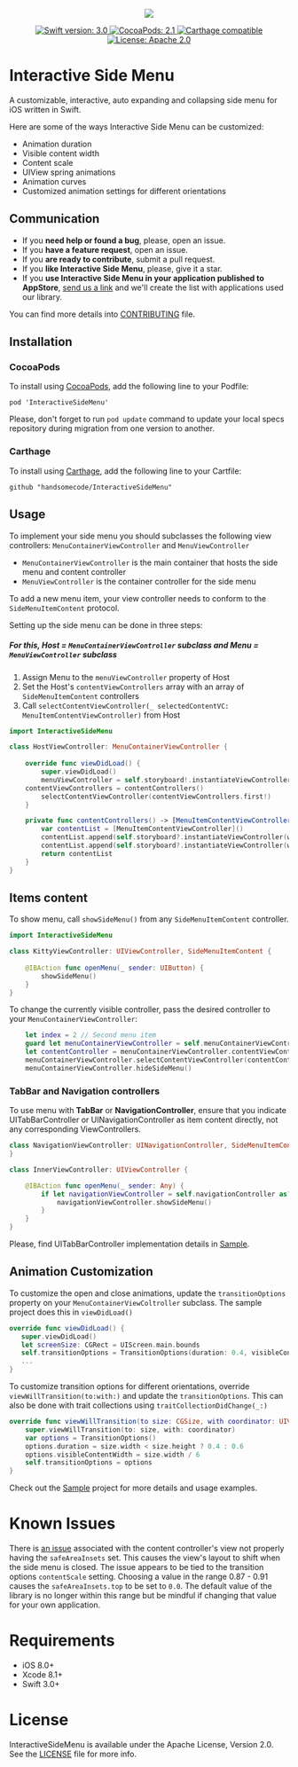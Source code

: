 <p align="center">
    <a href="https://github.com/handsomecode/InteractiveSideMenu">
        <img src="Screenshots/InteractiveSideMenu.gif">
    </a>
</p>
<p align="center">
    <a href="https://swift.org/">
        <img src="https://img.shields.io/badge/swift-3.0-orange.svg?style=flat.svg" alt="Swift version: 3.0">
    </a>
    <a href="https://cocoapods.org/pods/InteractiveSideMenu">
        <img src="https://img.shields.io/badge/CocoaPods-2.3-green.svg" alt="CocoaPods: 2.1">
    </a>
    <a href="https://github.com/Carthage/Carthage">
        <img src="https://img.shields.io/badge/Carthage-compatible-4BC51D.svg?style=flat" alt="Carthage compatible">
    </a>
    <a href="https://github.com/handsomecode/InteractiveSideMenu/blob/master/LICENSE">
        <img src="https://img.shields.io/hexpm/l/plug.svg" alt="License: Apache 2.0">
    </a>
</p>

# Interactive Side Menu
A customizable, interactive, auto expanding and collapsing side menu for iOS written in Swift.

Here are some of the ways Interactive Side Menu can be customized:
- Animation duration
- Visible content width
- Content scale
- UIView spring animations
- Animation curves
- Customized animation settings for different orientations

## Communication

- If you **need help or found a bug**, please, open an issue.
- If you **have a feature request**, open an issue.
- If you **are ready to contribute**, submit a pull request.
- If you **like Interactive Side Menu**, please, give it a star.
- If you **use Interactive Side Menu in your application published to AppStore**, [send us a link](https://github.com/handsomecode/InteractiveSideMenu/issues/new) and we'll create the list with applications used our library.

You can find more details into [CONTRIBUTING](./CONTRIBUTING.md) file.

## Installation

### CocoaPods
To install using [CocoaPods](https://cocoapods.org/), add the following line to your Podfile:
```
pod 'InteractiveSideMenu'
```
Please, don't forget to run `pod update` command to update your local specs repository during migration from one version to another.

### Carthage
To install using [Carthage](https://github.com/Carthage/Carthage), add the following line to your Cartfile:
```
github "handsomecode/InteractiveSideMenu"
```

## Usage
To implement your side menu you should subclasses the following view controllers: `MenuContainerViewController` and `MenuViewController`
- `MenuContainerViewController` is the main container that hosts the side menu and content controller
- `MenuViewController` is the container controller for the side menu

To add a new menu item, your view controller needs to conform to the `SideMenuItemContent` protocol.

Setting up the side menu can be done in three steps:
##### For this, Host = `MenuContainerViewController` subclass and Menu = `MenuViewController` subclass
1. Assign Menu to the `menuViewController` property of Host
2. Set the Host's `contentViewControllers` array with an array of `SideMenuItemContent` controllers
3. Call `selectContentViewController(_ selectedContentVC: MenuItemContentViewController)` from Host

```swift
import InteractiveSideMenu

class HostViewController: MenuContainerViewController {
    
    override func viewDidLoad() {
        super.viewDidLoad()
        menuViewController = self.storyboard!.instantiateViewController(withIdentifier: "NavigationMenu") as! MenuViewController
	contentViewControllers = contentControllers()
        selectContentViewController(contentViewControllers.first!)
    }

    private func contentControllers() -> [MenuItemContentViewController] {
    	var contentList = [MenuItemContentViewController]()
    	contentList.append(self.storyboard?.instantiateViewController(withIdentifier: "First") as! MenuItemContentViewController)
    	contentList.append(self.storyboard?.instantiateViewController(withIdentifier: "Second") as! MenuItemContentViewController)
    	return contentList
    }
}
```

## Items content
To show menu, call `showSideMenu()` from any `SideMenuItemContent` controller.
```swift
import InteractiveSideMenu

class KittyViewController: UIViewController, SideMenuItemContent {
    
    @IBAction func openMenu(_ sender: UIButton) {
        showSideMenu()
    }
}
``` 

To change the currently visible controller, pass the desired controller to your `MenuContainerViewController`:
```swift
    let index = 2 // Second menu item
    guard let menuContainerViewController = self.menuContainerViewController else { return }
    let contentController = menuContainerViewController.contentViewControllers[index]
    menuContainerViewController.selectContentViewController(contentController)
    menuContainerViewController.hideSideMenu()
 ```
 
### TabBar and Navigation controllers

To use menu with **TabBar** or **NavigationController**, ensure that you indicate UITabBarController or UINavigationController as item content directly, not any corresponding ViewControllers.
```swift
class NavigationViewController: UINavigationController, SideMenuItemContent {
}

class InnerViewController: UIViewController {

    @IBAction func openMenu(_ sender: Any) {
        if let navigationViewController = self.navigationController as? SideMenuItemContent {
            navigationViewController.showSideMenu()
        }
    }
}
```
Please, find UITabBarController implementation details in [Sample](./Sample).
 
## Animation Customization
To customize the open and close animations, update the `transitionOptions` property on your `MenuContainerViewColtroller` subclass. The sample project does this in `viewDidLoad()`
 ```swift
override func viewDidLoad() {
    super.viewDidLoad()
    let screenSize: CGRect = UIScreen.main.bounds
    self.transitionOptions = TransitionOptions(duration: 0.4, visibleContentWidth: screenSize.width / 6)
    ...
}
```

To customize transition options for different orientations, override `viewWillTransition(to:with:)` and update the `transitionOptions`.  This can also be done with trait collections using `traitCollectionDidChange(_:)`
```swift
override func viewWillTransition(to size: CGSize, with coordinator: UIViewControllerTransitionCoordinator) {
    super.viewWillTransition(to: size, with: coordinator)
    var options = TransitionOptions()
    options.duration = size.width < size.height ? 0.4 : 0.6
    options.visibleContentWidth = size.width / 6
    self.transitionOptions = options
}
```

 Check out the [Sample](./Sample) project for more details and usage examples.
 
# Known Issues
There is [an issue](https://github.com/handsomecode/InteractiveSideMenu/issues/53) associated with the content controller's view not properly having the `safeAreaInsets` set.  This causes the view's layout to shift when the side menu is closed.  The issue appears to be tied to the transition options `contentScale` setting.  Choosing a value in the range 0.87 - 0.91 causes the `safeAreaInsets.top` to be set to `0.0`.  The default value of the library is no longer within this range but be mindful if changing that value for your own application.


# Requirements
- iOS 8.0+
- Xcode 8.1+
- Swift 3.0+


# License
InteractiveSideMenu is available under the Apache License, Version 2.0. See the [LICENSE](./LICENSE) file for more info.
